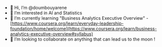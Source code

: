 - 👋 Hi, I’m @doumbouyarene
- 👀 I’m interested in AI and Statistics
- 🌱 I’m currently learning "Business Analytics Executive Overview" - [https://www.coursera.org/learn/everyday-leadership-foundation/home/welcome](https://www.coursera.org/learn/business-analytics-executive-overview#syllabus)
- 💞️ I’m looking to collaborate on anything that can lead us to the moon !

<!---
doumbouyarene/doumbouyarene is a ✨ special ✨ repository because its `README.md` (this file) appears on your GitHub profile.
You can click the Preview link to take a look at your changes.
--->
